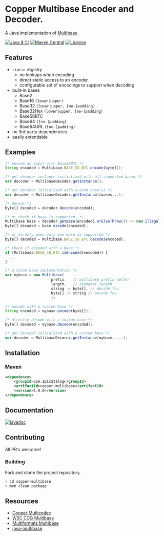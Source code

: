 # Copper Multibase Encoder and Decoder.

A Java implementation of [Multibase](https://w3c-ccg.github.io/multibase/).

[![Java 8 CI](https://github.com/filip26/copper-multibase/actions/workflows/java8-build.yml/badge.svg)](https://github.com/filip26/copper-multibase/actions/workflows/java8-build.yml)
[![Maven Central](https://img.shields.io/maven-central/v/com.apicatalog/copper-multibase.svg?label=Maven%20Central)](https://search.maven.org/search?q=g:com.apicatalog%20AND%20a:copper-multibase)
[![License](https://img.shields.io/badge/License-Apache%202.0-blue.svg)](https://opensource.org/licenses/Apache-2.0)

## Features
- `static` registry
  - no lookups when encoding
  - direct static access to an encoder
  - configurable set of encodings to support when decoding
- built-in bases
  - Base2
  - Base16 `(lower|upper)`
  - Base32 `(lower|upper, [no-]padding)`
  - Base32Hex `(lower|upper, [no-]padding)`
  - Base58BTC
  - Base64 `([no-]padding)`
  - Base64URL `([no-]padding)`
- no 3rd party dependencies
- easily extendable

## Examples
```javascript
/* encode an input with Base58BTC */
String encoded = Multibase.BASE_58_BTC.encode(byte[]);

/* get decoder instance initialized with all supported bases */
var decoder = MultibaseDecoder.getInstance();

/* get decoder initialized with custom base(s) */
var decoder = MultibaseDecoder.getInstance(cbases...);

/* decode */
byte[] decoded = decoder.decode(encoded);

/* or check if base is supported  */
Multibase base = decoder.getBase(encoded).orElseThrow(() -> new IllegalArgumentException("Unsupported base."));
byte[] decoded = base.decode(encoded);

/* or directy when only one base is supported */
byte[] decoded = Multibase.BASE_58_BTC.decode(encoded);

/* check if encoded with a base */
if (Multibase.BASE_58_BTC.isEncoded(encoded)) {
  ...
}

/* a cutom base implementation */
var mybase = new Multibase(
                     prefix,   // multibase prefix letter
                     length,   // alphabet length
                     string -> byte[], // decode fnc.
                     byte[] -> string // encode fnc.
                     );

/* encode with a custom base */
String encoded = mybase.encode(byte[]);

/* directly decode with a custom base */
byte[] decoded = mybase.decode(encoded);

/* get decoder initialized with a custom base */
var decoder = MultibaseDecorer.getInstance(mybase, ...);
```

## Installation

### Maven

```xml
<dependency>
    <groupId>com.apicatalog</groupId>
    <artifactId>copper-multibase</artifactId>
    <version>1.0.0</version>
</dependency>
```

## Documentation

[![javadoc](https://javadoc.io/badge2/com.apicatalog/copper-multibase/javadoc.svg)](https://javadoc.io/doc/com.apicatalog/copper-multibase)



## Contributing

All PR's welcome!


### Building

Fork and clone the project repository.

```bash
> cd copper-multibase
> mvn clean package
```


## Resources
- [Copper Multicodec](https://github.com/filip26/copper-multicodec)
- [W3C CCG Multibase](https://github.com/w3c-ccg/multibase)
- [Multiformats Multibase](https://github.com/multiformats/multibase)
- [java-multibase](https://github.com/multiformats/java-multibase)



